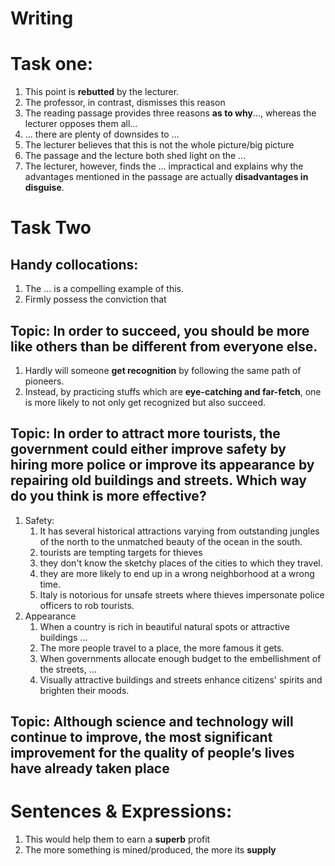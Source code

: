 # Writing

# Task one:
1. This point is **rebutted** by the lecturer.
2. The professor, in contrast, dismisses this reason
3. The reading passage provides three reasons **as to why**..., whereas the lecturer opposes them all...
4. ... there are plenty of downsides to ...
5. The lecturer believes that this is not the whole picture/big picture
6. The passage and the lecture both shed light on the ...
7. The lecturer, however, finds the ... impractical and explains why the advantages mentioned in the passage are actually **disadvantages in disguise**.


# Task Two
## Handy collocations:
1. The ... is a compelling example of this.
2. Firmly possess the conviction that

## Topic: In order to succeed, you should be more like others than be different from everyone else.
1. Hardly will someone **get recognition** by following the same path of pioneers.
2. Instead, by practicing stuffs which are **eye-catching and far-fetch**, one is more likely to not only get recognized but also succeed.

## Topic: In order to attract more tourists, the government could either improve safety by hiring more police or improve its appearance by repairing old buildings and streets. Which way do you think is more effective?
1. Safety:
   1. It has several historical attractions varying from outstanding jungles of the north to the unmatched beauty of the ocean in the south.
   2. tourists are tempting targets for thieves
   3. they don't know the sketchy places of the cities to which they travel.
   4. they are more likely to end up in a wrong neighborhood at a wrong time. 
   5. Italy is notorious for unsafe streets where thieves impersonate police officers to rob tourists.
2. Appearance
   1. When a country is rich in beautiful natural spots or attractive buildings ...
   2. The more people travel to a place, the more famous it gets.
   3. When governments allocate enough budget to the embellishment of the streets, ...
   4. Visually attractive buildings and streets enhance citizens' spirits and brighten their moods.

## Topic:  Although science and technology will continue to improve, the most significant improvement for the quality of people’s lives have already taken place


# Sentences & Expressions:
1. This would help them to earn a **superb** profit
2. The more something is mined/produced, the more its **supply**